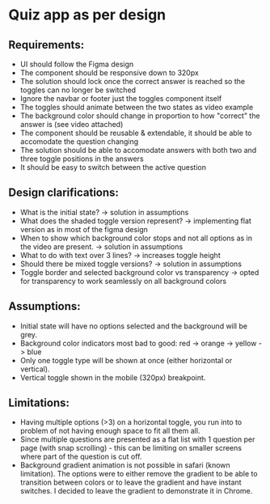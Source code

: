 # Quiz app as per design

## Requirements:

- UI should follow the Figma design
- The component should be responsive down to 320px
- The solution should lock once the correct answer is reached so the toggles can no longer be switched
- Ignore the navbar or footer just the toggles component itself
- The toggles should animate between the two states as video example
- The background color should change in proportion to how "correct" the answer is (see video attached)
- The component should be reusable & extendable, it should be able to accomodate the question changing
- The solution should be able to accomodate answers with both two and three toggle positions in the answers
- It should be easy to switch between the active question

## Design clarifications:

- What is the initial state? -> solution in assumptions
- What does the shaded toggle version represent? -> implementing flat version as in most of the figma design
- When to show which background color stops and not all options as in the video are present. -> solution in assumptions
- What to do with text over 3 lines? -> increases toggle height
- Should there be mixed toggle versions? -> solution in assumptions
- Toggle border and selected background color vs transparency -> opted for transparency to work seamlessly on all background colors

## Assumptions:

- Initial state will have no options selected and the background will be grey.
- Background color indicators most bad to good: red -> orange -> yellow -> blue
- Only one toggle type will be shown at once (either horizontal or vertical).
- Vertical toggle shown in the mobile (320px) breakpoint.

## Limitations:

- Having multiple options (>3) on a horizontal toggle, you run into to problem of not having enough space to fit all them all.
- Since multiple questions are presented as a flat list with 1 question per page (with snap scrolling) - this can be limiting on smaller screens where part of the question is cut off.
- Background gradient animation is not possible in safari (known limitation). The options were to either remove the gradient to be able to transition between colors or to leave the gradient and have instant switches. I decided to leave the gradient to demonstrate it in Chrome.
